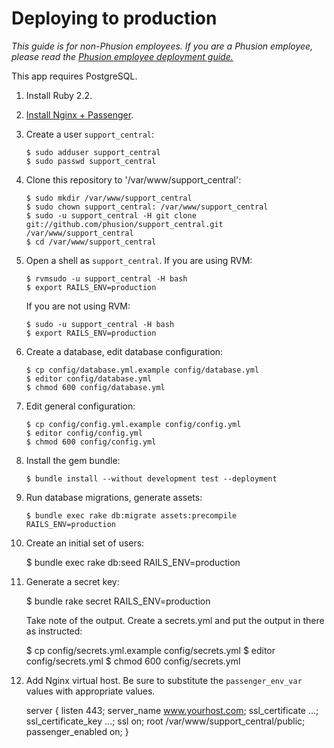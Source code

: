 # Deploying to production

_This guide is for non-Phusion employees. If you are a Phusion employee, please read the [Phusion employee deployment guide.](PHUSION_DEPLOYMENT.md)_

This app requires PostgreSQL.

 1. Install Ruby 2.2.
 2. [Install Nginx + Passenger](https://wwww.phusionpassenger.com/).
 3. Create a user `support_central`:

        $ sudo adduser support_central
        $ sudo passwd support_central

 4. Clone this repository to '/var/www/support_central':

        $ sudo mkdir /var/www/support_central
        $ sudo chown support_central: /var/www/support_central
        $ sudo -u support_central -H git clone git://github.com/phusion/support_central.git /var/www/support_central
        $ cd /var/www/support_central

 5. Open a shell as `support_central`. If you are using RVM:

        $ rvmsudo -u support_central -H bash
        $ export RAILS_ENV=production

    If you are not using RVM:

        $ sudo -u support_central -H bash
        $ export RAILS_ENV=production

 6. Create a database, edit database configuration:

        $ cp config/database.yml.example config/database.yml
        $ editor config/database.yml
        $ chmod 600 config/database.yml

 7. Edit general configuration:

        $ cp config/config.yml.example config/config.yml
        $ editor config/config.yml
        $ chmod 600 config/config.yml

 8. Install the gem bundle:

        $ bundle install --without development test --deployment

 9. Run database migrations, generate assets:

        $ bundle exec rake db:migrate assets:precompile RAILS_ENV=production

 10. Create an initial set of users:

        $ bundle exec rake db:seed RAILS_ENV=production

 11. Generate a secret key:

        $ bundle rake secret RAILS_ENV=production

     Take note of the output. Create a secrets.yml and put the output in there as instructed:

        $ cp config/secrets.yml.example config/secrets.yml
        $ editor config/secrets.yml
        $ chmod 600 config/secrets.yml

 12. Add Nginx virtual host. Be sure to substitute the `passenger_env_var` values with appropriate values.

        server {
            listen 443;
            server_name www.yourhost.com;
            ssl_certificate ...;
            ssl_certificate_key ...;
            ssl on;
            root /var/www/support_central/public;
            passenger_enabled on;
        }
